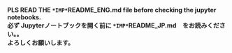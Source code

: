 <b>PLS READ THE `*IMP*`README_ENG.md file before checking the jupyter notebooks.<b><br>
<b>必ず Jupyterノートブックを開く前に `*IMP*`README_JP.md　をお読みください。。<b><br>
よろしくお願いします。
